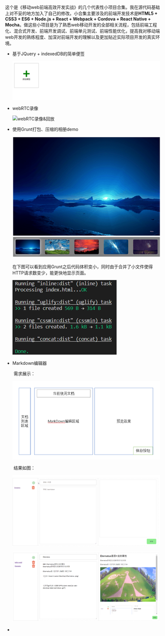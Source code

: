 这个是《移动web前端高效开发实战》的几个代表性小项目合集。我在源代码基础上对不妥的地方加入了自己的修改。小合集主要涉及的前端开发技术是**HTML5 + CSS3 + ES6 + Node.js + React + Webpack + Cordova + React Native + Mocha**。做这些小项目是为了熟悉web移动开发的全部相关流程，包括前端工程化、混合式开发、前端开发调试、前端单元测试、前端性能优化，提高我对移动端web开发的熟练程度、加深对前端开发的理解以及更加贴近实际项目开发的真实环境。

- 基于JQuery + indexedDB的简单便签

  ![便签](demo/便签demo.gif)

- webRTC录像

  ![webRTC录像&回放](demo/WebRTC录像&回放demo.gif)

- 使用Grunt打包、压缩的相册demo

  ![GruntEffect](demo/gruntAlbum.gif)

  在下图可以看到应用Grunt之后代码体积变小，同时由于合并了小文件使得HTTP请求数变少，能更快地显示页面。

  ![gruntEffect](demo/gruntEffect.png)





- Markdown编辑器

  ​	需求展示：

  ![需求分析](demo/markdown编辑器.png)

  ​	结果如图：

  ![](demo/markdown.gif)

  ![demo](demo/markdown编辑器2.png)

  

- 